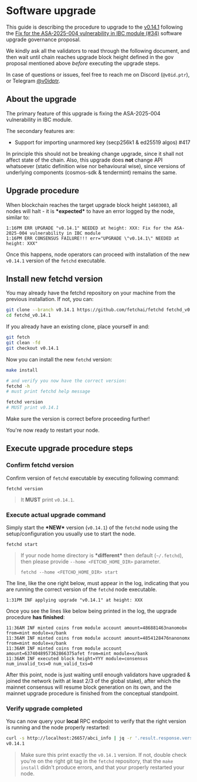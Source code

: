 
# Software upgrade

This guide is describing the procedure to upgrade to the [v0.14.1](https://github.com/fetchai/fetchd/releases/tag/v0.14.1) following the [Fix for the ASA-2025-004 vulnerability in IBC module (#34)](https://www.mintscan.io/fetchai/proposals/35) software upgrade governance proposal.

We kindly ask all the validators to read through the following document, and then wait until chain reaches upgrade block height defined in the gov proposal mentioned above *before* executing the upgrade steps.

In case of questions or issues, feel free to reach me on Discord (`@v0id.ptr`), or Telegram [@v0idptr](https://t.me/v0idptr).

## About the upgrade

The primary feature of this upgrade is fixing the ASA-2025-004 vulnerability in IBC module.

The secondary features are:
 * Support for importing unarmored key (secp256k1 & ed25519 algos) #417

In principle this should not be breaking change upgrade, since it shall not affect state of the chain.
Also, this upgrade does **not** change API whatsoever (static definition wise nor behavioural wise), since versions of underlying components (cosmos-sdk & tendermint) remains the same.

## Upgrade procedure

When blockchain reaches the target upgrade block height `14603003`, all nodes will halt - it is **\*expected\*** to have an error logged by the node, similar to:

```
1:16PM ERR UPGRADE "v0.14.1" NEEDED at height: XXX: Fix for the ASA-2025-004 vulnerability in IBC module
1:16PM ERR CONSENSUS FAILURE!!! err="UPGRADE \"v0.14.1\" NEEDED at height: XXX"
```

Once this happens, node operators can proceed with installation of the new `v0.14.1` version of the `fetchd` executable.

## Install new fetchd version

You may already have the fetchd repository on your machine from the previous installation. If not, you can:

```bash
git clone --branch v0.14.1 https://github.com/fetchai/fetchd fetchd_v0.14.1
cd fetchd_v0.14.1
```

If you already have an existing clone, place yourself in and:

```bash
git fetch
git clean -fd
git checkout v0.14.1
```

Now you can install the new `fetchd` version:

```bash
make install

# and verify you now have the correct version:
fetchd -h
# must print fetchd help message

fetchd version
# MUST print v0.14.1
```

Make sure the version is correct before proceeding further!

You're now ready to restart your node.

## Execute upgrade procedure steps

### Confirm fetchd version
Confirm version of `fetchd` executable by executing following command:
```shell
fetchd version
```
> It **MUST** print `v0.14.1`. 

### Execute actual upgrade command
Simply start the **\*NEW\*** version (`v0.14.1`) of the `fetchd` node using the setup/configuration you usually use to start the node. 

```shell
fetchd start
```
> If your node home directory is **\*different\*** then default (`~/.fetchd`), then please provide `--home <FETCHD_HOME_DIR>` parameter. 
> ```shell
> fetchd --home <FETCHD_HOME_DIR> start
> ```

The line, like the one right below, must appear in the log, indicating that you are running the correct version of the
`fetchd` node executable.

```
1:31PM INF applying upgrade "v0.14.1" at height: XXX
```


Once you see the lines like below being printed in the log, the upgrade procedure **has finished**:
```log
11:36AM INF minted coins from module account amount=486881463nanomobx from=mint module=x/bank
11:36AM INF minted coins from module account amount=4854128476nanonomx from=mint module=x/bank
11:36AM INF minted coins from module account amount=6374048957362866375afet from=mint module=x/bank
11:36AM INF executed block height=YYY module=consensus num_invalid_txs=0 num_valid_txs=0
```

After this point, node is just waiting until enough validators have upgraded & joined the network (with at least 2/3
of the global stake), after which the mainnet consensus will resume block generation on its own, and the mainnet
upgrade procedure is finished from the conceptual standpoint.

### Verify upgrade completed

You can now query your **local** RPC endpoint to verify that the right version is running and the node properly
restarted:

```bash
curl -s http://localhost:26657/abci_info | jq -r '.result.response.version'
v0.14.1
```

> Make sure this print exactly the `v0.14.1` version. If not, double check you're on the right git tag in the `fetchd`
repository, that the `make install` didn't produce errors, and that your properly restarted your node.
